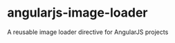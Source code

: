 angularjs-image-loader
======================

A reusable image loader directive for AngularJS projects
